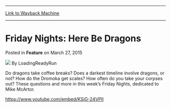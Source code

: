 
---
[Link to Wayback Machine](https://web.archive.org/web/20150329092503/http://magic.wizards.com/en/articles/archive/feature/friday-nights-here-be-dragons-2015-03-27)

[_metadata_:author]:- "LoadingReadyRun"
[_metadata_:description]:- "Grant and Katelin don’t really believe this alternate timeline stuff. Graham is dubious as well."
[_metadata_:generator]:- "Drupal 7 (http://drupal.org)"
[_metadata_:node]:- "371551"
[_metadata_:publish_date]:- "2015-03-27"
[_metadata_:source]:- "div-main-content"
[_metadata_:title]:- "Friday Nights: Here Be Dragons"
[_metadata_:wayback_capture_timestamp]:- "2015-03-29 09:25:03"
[_metadata_:wayback_raw_url]:- "https://web.archive.org/web/20150329092503id_/http://magic.wizards.com/en/articles/archive/feature/friday-nights-here-be-dragons-2015-03-27"
[_metadata_:wayback_url]:- "http://magic.wizards.com/en/articles/archive/feature/friday-nights-here-be-dragons-2015-03-27"
---


Friday Nights: Here Be Dragons
==============================



 Posted in **Feature**
 on March 27, 2015 






![](https://media.magic.wizards.com/styles/auth_small/public/images/person/lrrbiopic.png)
By LoadingReadyRun










Do dragons take coffee breaks? Does a darkest timeline involve dragons, or not? How do the Dromoka get scales? How often do you take your corpses out? These questions and more in this week’s Friday Nights, dedicated to Mike McArtor.


<https://www.youtube.com/embed/KSiG-24VPII>







